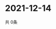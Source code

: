 # 2021-12-14
  共 0条

  <!-- BEGIN -->
  <!-- 最后更新时间Tue Dec 14 2021 22:03:28 GMT+0000 (Coordinated Universal Time) -->
  
  <!-- END -->
  
  